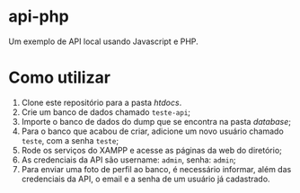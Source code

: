 # api-php
Um exemplo de API local usando Javascript e PHP.

# Como utilizar
1. Clone este repositório para a pasta _htdocs_.
2. Crie um banco de dados chamado `teste-api`;
3. Importe o banco de dados do dump que se encontra na pasta _database_;
4. Para o banco que acabou de criar, adicione um novo usuário chamado `teste`, com a senha `teste`;
5. Rode os serviços do XAMPP e acesse as páginas da web do diretório;
6. As credenciais da API são username: `admin`, senha: `admin`;
7. Para enviar uma foto de perfil ao banco, é necessário informar, além das credenciais da API, o email e a senha de um usuário já cadastrado.
